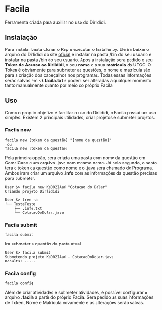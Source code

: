 # Facila
Ferramenta criada para auxiliar no uso do Dirlididi.

## Instalação

Para instalar basta clonar o Rep e executar o Installer.py. Ele ira baixar o arquivo do Dirlididi do site [oficial](http://dirlididi.com/tools/dirlididi.py) e instalar na pasta /bin do seu usuario e instalar na pasta /bin do seu usuario. Apos a instalação sera pedido o seu **Token de Acesso ao Dirlididi**, o seu **nome** e a sua **matrícula** da UFCG. O Token é obviamente para submeter as questões, o nome e matrícula são para a criação dos cabeçalhos nos programas. Todas essas informações serão salvas em **~/.facila.txt** e podem ser alteradas a qualquer momento tanto manualmente quanto por meio do próprio Facila

## Uso
Como o proprio objetivo é facilitar o uso do Dirlididi, o Facila possui um uso simples. Existem 2 principais utilidades, criar  projetos e submeter projetos. 

### Facila new
```
facila new [token da questão] "[nome da questão]"
 ou
facila new [token da questão]
```

Pela primeira opção, sera criada uma pasta com nome da questão em CamelCase e um arquivo .java com mesmo nome. Já pelo segundo, a pasta tera o token da questão como nome e o .java sera chamado de Programa. Ambos iram criar um arquivo **.info** com as informações da questão precisas para submeter. 

```
User $> facila new KaD02IAad "Cotacao do Dolar"
Criando projeto Dirlididi

User $> tree -a
└── TesteTeste
    ├── .info.txt
    └── CotacaoDoDolar.java
```

### Facila submit

```
facila submit
```

Ira submeter a questão da pasta atual. 

```
User $> facila submit
Submetendo projeto KaD02IAad - CotacaoDoDolar.java
Results: .....
```

### Facila config

```
facila config
```

Além de criar  atividades e submeter atividades, é possível configurar o arquivo **.facila** a partir do próprio Facila. Sera pedido as suas informações de Token, Nome e Matrícula novamente e as alterações serão salvas. 

